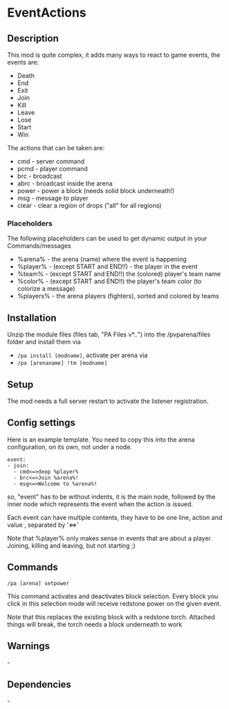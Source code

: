 # EventActions

## Description

This mod is quite complex, it adds many ways to react to game events, the events are:

- Death
- End
- Exit
- Join
- Kill
- Leave
- Lose
- Start
- Win 

The actions that can be taken are:

- cmd \- server command
- pcmd \- player command
- brc \- broadcast
- abrc \- broadcast inside the arena
- power \- power a block (needs solid block underneath!)
- msg \- message to player
- clear \- clear a region of drops ("all" for all regions) 

### Placeholders

The following placeholders can be used to get dynamic output in your Commands/messages

- %arena% \- the arena (name) where the event is happening
- %player% \- (except START and END!!) \- the player in the event
- %team% \- (except START and END!!) the (colored) player's team name
- %color% \- (except START and END!!) the player's team color (to colorize a message)
- %players% \- the arena players (fighters), sorted and colored by teams 


## Installation

Unzip the module files (files tab, "PA Files v*.*.*") into the /pvparena/files folder and install them via

- `/pa install [modname]`, activate per arena via
- `/pa [arenaname] !tm [modname]`

## Setup

The mod needs a full server restart to activate the listener registration.

## Config settings

Here is an example template. You need to copy this into the arena configuration, on its own, not under a node.
```
event:
- join:
  - cmd<=>deop %player%
  - brc<=>Join %arena%!
  - msg<=>Welcome to %arena%!
```

so, "event" has to be without indents, it is the main node, followed by the inner node which represents the event when the action is issued.

Each event can have multiple contents, they have to be one line, action and value , separated by '<=>'

Note that %player% only makes sense in events that are about a player. Joining, killing and leaving, but not starting ;)

## Commands

`/pa [arena] setpower`

This command activates and deactivates block selection. Every block you click in this selection mode will receive redstone power on the given event. 

Note that this replaces the existing block with a redstone torch. Attached things will break, the torch needs a block underneath to work

## Warnings

\-

## Dependencies

\-
